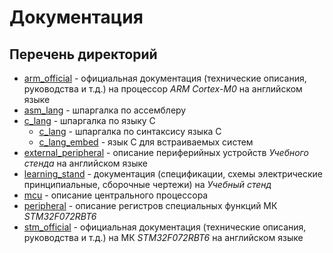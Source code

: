 # Документация

## Перечень директорий

- [arm_official](./arm_official/) - официальная документация (технические описания, руководства и т.д.) на процессор _ARM Cortex-M0_ на английском языке
- [asm_lang](./asm_lang/) - шпаргалка по ассемблеру
- [c_lang](./c_lang/) - шпаргалка по языку C
  - [c_lang](./c_lang/c_lang.md) - шпаргалка по синтаксису языка C
  - [c_lang_embed](./c_lang/c_lang_embed.md) - язык C для встраиваемых систем
- [external_peripheral](./external_peripheral/) - описание периферийных устройств _Учебного стенда_ на английском языке
- [learning_stand](./learning_stand/) - документация (спецификации, схемы электрические принципиальные, сборочные чертежи) на _Учебный стенд_
- [mcu](./mcu/) - описание центрального процессора
- [peripheral](./peripheral/) - описание регистров специальных функций МК _STM32F072RBT6_
- [stm_official](./stm_official/) - официальная документация (технические описания, руководства и т.д.) на МК _STM32F072RBT6_ на английском языке
